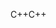 <span data-ttu-id="00793-101">C++</span><span class="sxs-lookup"><span data-stu-id="00793-101">C++</span></span>